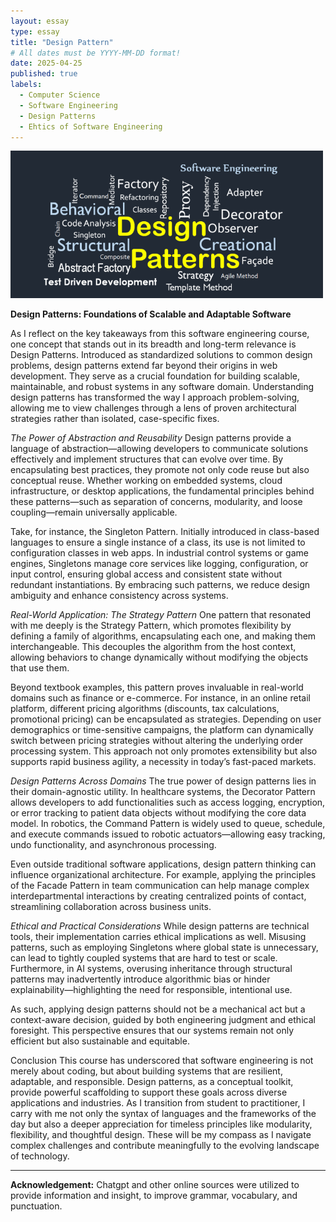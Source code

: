 ```yaml
---
layout: essay
type: essay
title: "Design Pattern"
# All dates must be YYYY-MM-DD format!
date: 2025-04-25
published: true
labels:
  - Computer Science
  - Software Engineering
  - Design Patterns
  - Ehtics of Software Engineering
---
```


<img width="500px" class="rounded mx-auto d-block" src="../img/design-pattern.png">


**Design Patterns: Foundations of Scalable and Adaptable Software**

As I reflect on the key takeaways from this software engineering course, one concept that stands out in its breadth and long-term relevance is Design Patterns. Introduced as standardized solutions to common design problems, design patterns extend far beyond their origins in web development. They serve as a crucial foundation for building scalable, maintainable, and robust systems in any software domain. Understanding design patterns has transformed the way I approach problem-solving, allowing me to view challenges through a lens of proven architectural strategies rather than isolated, case-specific fixes.

*The Power of Abstraction and Reusability*
Design patterns provide a language of abstraction—allowing developers to communicate solutions effectively and implement structures that can evolve over time. By encapsulating best practices, they promote not only code reuse but also conceptual reuse. Whether working on embedded systems, cloud infrastructure, or desktop applications, the fundamental principles behind these patterns—such as separation of concerns, modularity, and loose coupling—remain universally applicable.

Take, for instance, the Singleton Pattern. Initially introduced in class-based languages to ensure a single instance of a class, its use is not limited to configuration classes in web apps. In industrial control systems or game engines, Singletons manage core services like logging, configuration, or input control, ensuring global access and consistent state without redundant instantiations. By embracing such patterns, we reduce design ambiguity and enhance consistency across systems.

*Real-World Application: The Strategy Pattern*
One pattern that resonated with me deeply is the Strategy Pattern, which promotes flexibility by defining a family of algorithms, encapsulating each one, and making them interchangeable. This decouples the algorithm from the host context, allowing behaviors to change dynamically without modifying the objects that use them.

Beyond textbook examples, this pattern proves invaluable in real-world domains such as finance or e-commerce. For instance, in an online retail platform, different pricing algorithms (discounts, tax calculations, promotional pricing) can be encapsulated as strategies. Depending on user demographics or time-sensitive campaigns, the platform can dynamically switch between pricing strategies without altering the underlying order processing system. This approach not only promotes extensibility but also supports rapid business agility, a necessity in today’s fast-paced markets.

*Design Patterns Across Domains*
The true power of design patterns lies in their domain-agnostic utility. In healthcare systems, the Decorator Pattern allows developers to add functionalities such as access logging, encryption, or error tracking to patient data objects without modifying the core data model. In robotics, the Command Pattern is widely used to queue, schedule, and execute commands issued to robotic actuators—allowing easy tracking, undo functionality, and asynchronous processing.

Even outside traditional software applications, design pattern thinking can influence organizational architecture. For example, applying the principles of the Facade Pattern in team communication can help manage complex interdepartmental interactions by creating centralized points of contact, streamlining collaboration across business units.

*Ethical and Practical Considerations*
While design patterns are technical tools, their implementation carries ethical implications as well. Misusing patterns, such as employing Singletons where global state is unnecessary, can lead to tightly coupled systems that are hard to test or scale. Furthermore, in AI systems, overusing inheritance through structural patterns may inadvertently introduce algorithmic bias or hinder explainability—highlighting the need for responsible, intentional use.

As such, applying design patterns should not be a mechanical act but a context-aware decision, guided by both engineering judgment and ethical foresight. This perspective ensures that our systems remain not only efficient but also sustainable and equitable.

Conclusion
This course has underscored that software engineering is not merely about coding, but about building systems that are resilient, adaptable, and responsible. Design patterns, as a conceptual toolkit, provide powerful scaffolding to support these goals across diverse applications and industries. As I transition from student to practitioner, I carry with me not only the syntax of languages and the frameworks of the day but also a deeper appreciation for timeless principles like modularity, flexibility, and thoughtful design. These will be my compass as I navigate complex challenges and contribute meaningfully to the evolving landscape of technology.

---

**Acknowledgement:** Chatgpt and other online sources were utilized to provide information and insight, to improve grammar, vocabulary, and punctuation. 
